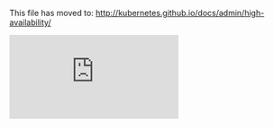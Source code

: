 <!-- BEGIN MUNGE: UNVERSIONED_WARNING -->


<!-- END MUNGE: UNVERSIONED_WARNING -->

This file has moved to: http://kubernetes.github.io/docs/admin/high-availability/




<!-- BEGIN MUNGE: IS_VERSIONED -->
<!-- TAG IS_VERSIONED -->
<!-- END MUNGE: IS_VERSIONED -->


<!-- BEGIN MUNGE: GENERATED_ANALYTICS -->
[![Analytics](https://kubernetes-site.appspot.com/UA-36037335-10/GitHub/docs/admin/high-availability.md?pixel)]()
<!-- END MUNGE: GENERATED_ANALYTICS -->
